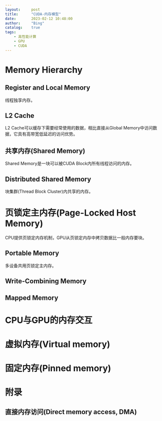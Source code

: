 ```yaml
---
layout:     post
title:      "CUDA-内存模型"
date:       2023-02-12 10:48:00
author:     "Bing"
catalog:    true
tags:
    - 高性能计算
    - GPU
    - CUDA
---
```


# Memory Hierarchy

## Register and Local Memory
线程独享内存。

## L2 Cache
L2 Cache可以缓存下需要经常使用的数据，相比直接从Global Memory中访问数据，它具有高带宽低延迟的访问优势。

## 共享内存(Shared Memory)
Shared Memory是一块可以被CUDA Block内所有线程访问的内存。

## Distributed Shared Memory
块集群(Thread Block Cluster)内共享的内存。

# 页锁定主内存(Page-Locked Host Memory)
CPU提供页锁定内存机制，GPU从页锁定内存中拷贝数据比一般内存要块。

## Portable Memory
多设备共用页锁定主内存。

## Write-Combining Memory

## Mapped Memory

# CPU与GPU的内存交互

# 虚拟内存(Virtual memory)

# 固定内存(Pinned memory)

# 附录

## 直接内存访问(Direct memory access, DMA)